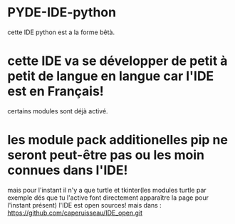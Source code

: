 # PYDE-IDE-python
cette IDE python est a la forme bêtà.
# cette IDE va se développer de petit à petit de langue en langue car l'IDE est en Français!

certains modules sont déjà activé.

# les module pack additionelles pip ne seront peut-être pas ou les moin connues dans l'IDE!

mais pour l'instant il n'y a que turtle et tkinter(les modules turtle par exemple dés que tu l'active font directement apparaître la page pour l'instant présent)
l'IDE est open sources! mais dans : https://github.com/caperuisseau/IDE_open.git
